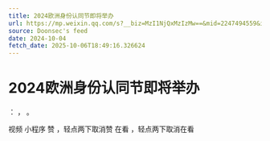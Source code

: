 ```yaml
---
title: 2024欧洲身份认同节即将举办
url: https://mp.weixin.qq.com/s?__biz=MzI1NjQxMzIzMw==&mid=2247494559&idx=1&sn=44ef4e899ea0ac230904cb292cac23e5
source: Doonsec's feed
date: 2024-10-04
fetch_date: 2025-10-06T18:49:16.326624
---
```


# 2024欧洲身份认同节即将举办

：
，
。

视频
小程序
赞
，轻点两下取消赞
在看
，轻点两下取消在看